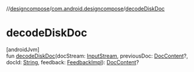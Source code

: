 //[designcompose](../../index.md)/[com.android.designcompose](index.md)/[decodeDiskDoc](decode-disk-doc.md)

# decodeDiskDoc

[androidJvm]\
fun [decodeDiskDoc](decode-disk-doc.md)(docStream: [InputStream](https://developer.android.com/reference/kotlin/java/io/InputStream.html), previousDoc: [DocContent](-doc-content/index.md)?, docId: [String](https://kotlinlang.org/api/latest/jvm/stdlib/kotlin/-string/index.html), feedback: [FeedbackImpl](../../../common/common/com.android.designcompose.common/-feedback-impl/index.md)): [DocContent](-doc-content/index.md)?
